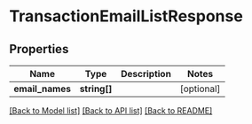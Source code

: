 # TransactionEmailListResponse

## Properties
Name | Type | Description | Notes
------------ | ------------- | ------------- | -------------
**email_names** | **string[]** |  | [optional] 

[[Back to Model list]](../README.md#documentation-for-models) [[Back to API list]](../README.md#documentation-for-api-endpoints) [[Back to README]](../README.md)


